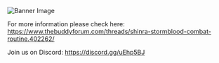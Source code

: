 ![Banner Image](http://i.imgur.com/R1NoCqI.jpg)

For more information please check here: https://www.thebuddyforum.com/threads/shinra-stormblood-combat-routine.402262/

Join us on Discord: https://discord.gg/uEhp5BJ